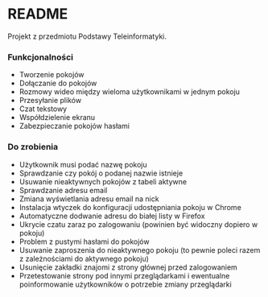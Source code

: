 # README #

Projekt z przedmiotu Podstawy Teleinformatyki.

### Funkcjonalności ###

 * Tworzenie pokojów
 * Dołączanie do pokojów
 * Rozmowy wideo między wieloma użytkownikami w jednym pokoju
 * Przesyłanie plików
 * Czat tekstowy
 * Współdzielenie ekranu
 * Zabezpieczanie pokojów hasłami


### Do zrobienia ###

 * Użytkownik musi podać nazwę pokoju
 * Sprawdzanie czy pokój o podanej nazwie istnieje
 * Usuwanie nieaktywnych pokojów z tabeli aktywne
 * Sprawdzanie adresu email
 * Zmiana wyświetlania adresu email na nick
 * Instalacja wtyczek do konfiguracji udostępniania pokoju w Chrome
 * Automatyczne dodwanie adresu do białej listy w Firefox
 * Ukrycie czatu zaraz po zalogowaniu (powinien być widoczny dopiero w pokoju)
 * Problem z pustymi hasłami do pokojów
 * Usuwanie zaproszenia do nieaktywnego pokoju (to pewnie poleci razem z zależnościami do aktywnego pokoju)
 * Usunięcie zakładki znajomi z strony głównej przed zalogowaniem
 * Przetestowanie strony pod innymi przeglądarkami i ewentualne poinformowanie użytkowników o potrzebie zmiany przeglądarki